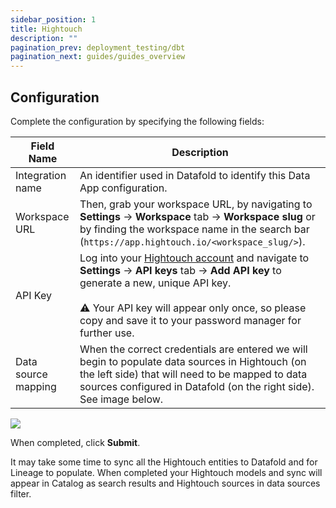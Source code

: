 ```yaml
---
sidebar_position: 1
title: Hightouch
description: ""
pagination_prev: deployment_testing/dbt
pagination_next: guides/guides_overview
---
```

## Configuration

Complete the configuration by specifying the following fields:

| Field Name | Description |
| ----------- | ----------- |
| Integration name | An identifier used in Datafold to identify this Data App configuration. |
| Workspace URL | Then, grab your workspace URL, by navigating to **Settings** &rarr; **Workspace** tab &rarr; **Workspace slug** or by finding the workspace name in the search bar (`https://app.hightouch.io/<workspace_slug/>`). |
| API Key | Log into your [Hightouch account](https://app.hightouch.com/login) and navigate to **Settings** &rarr; **API keys** tab &rarr; **Add API key** to generate a new, unique API key. <br /><br /> :warning: Your API key will appear only once, so please copy and save it to your password manager for further use. |
| Data source mapping | When the correct credentials are entered we will begin to populate data sources in Hightouch (on the left side) that will need to be mapped to data sources configured in Datafold (on the right side). See image below. |

![](/img/hightouch_data_source_match.png)

When completed, click **Submit**.

It may take some time to sync all the Hightouch entities to Datafold and for Lineage to populate. When completed your Hightouch models and sync will appear in Catalog as search results and Hightouch sources in data sources filter.
